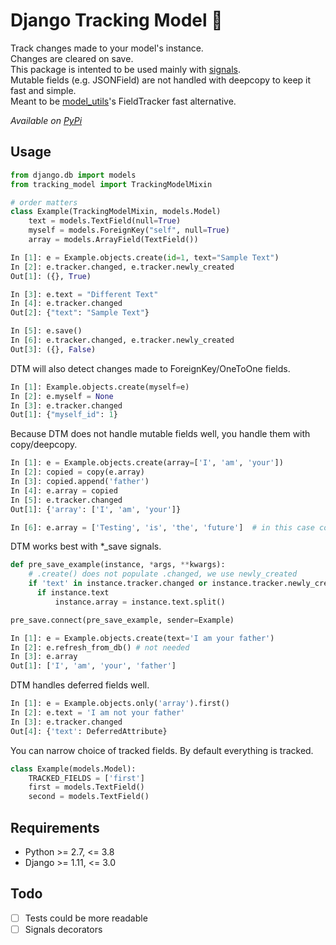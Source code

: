 # Django Tracking Model 🏁
Track changes made to your model's instance.  
Changes are cleared on save.  
This package is intented to be used mainly with [signals](https://seddonym.me/2018/05/04/django-signals/).  
Mutable fields (e.g. JSONField) are not handled with deepcopy to keep it fast and simple.  
Meant to be [model_utils](https://github.com/jazzband/django-model-utils)'s FieldTracker fast alternative.

*Available on [PyPi](https://pypi.org/project/django-tracking-model/)*  


## Usage
```python
from django.db import models
from tracking_model import TrackingModelMixin

# order matters
class Example(TrackingModelMixin, models.Model)
    text = models.TextField(null=True)
    myself = models.ForeignKey("self", null=True)
    array = models.ArrayField(TextField())
```
```python
In [1]: e = Example.objects.create(id=1, text="Sample Text")
In [2]: e.tracker.changed, e.tracker.newly_created
Out[1]: ({}, True)

In [3]: e.text = "Different Text"
In [4]: e.tracker.changed
Out[2]: {"text": "Sample Text"}

In [5]: e.save()
In [6]: e.tracker.changed, e.tracker.newly_created
Out[3]: ({}, False)
```
DTM will also detect changes made to ForeignKey/OneToOne fields.
```python
In [1]: Example.objects.create(myself=e)
In [2]: e.myself = None
In [3]: e.tracker.changed
Out[1]: {"myself_id": 1}
```
Because DTM does not handle mutable fields well, you handle them with copy/deepcopy.
```python
In [1]: e = Example.objects.create(array=['I', 'am', 'your'])
In [2]: copied = copy(e.array)
In [3]: copied.append('father')
In [4]: e.array = copied
In [5]: e.tracker.changed
Out[1]: {'array': ['I', 'am', 'your']}

In [6]: e.array = ['Testing', 'is', 'the', 'future']  # in this case copy not needed
```
DTM works best with \*\_save signals.
```python
def pre_save_example(instance, *args, **kwargs):
    # .create() does not populate .changed, we use newly_created
    if 'text' in instance.tracker.changed or instance.tracker.newly_created:
      if instance.text
          instance.array = instance.text.split()

pre_save.connect(pre_save_example, sender=Example)
```
```python
In [1]: e = Example.objects.create(text='I am your father')
In [2]: e.refresh_from_db() # not needed
In [3]: e.array
Out[1]: ['I', 'am', 'your', 'father']
```
DTM handles deferred fields well.
```python
In [1]: e = Example.objects.only('array').first()
In [2]: e.text = 'I am not your father' 
In [3]: e.tracker.changed
Out[4]: {'text': DeferredAttribute}
```
You can narrow choice of tracked fields. By default everything is tracked.
```python
class Example(models.Model):
    TRACKED_FIELDS = ['first']
    first = models.TextField()
    second = models.TextField()
```

## Requirements
 * Python >= 2.7, <= 3.8
 * Django >= 1.11, <= 3.0

## Todo
- [ ] Tests could be more readable
- [ ] Signals decorators
